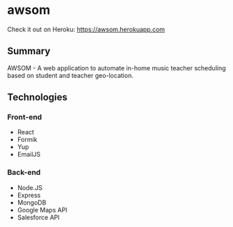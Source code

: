 # awsom

Check it out on Heroku: <a href="https://awsom.herokuapp.com">https://awsom.herokuapp.com</a>

## Summary
AWSOM - A web application to automate in-home music teacher scheduling based on student and teacher geo-location. 

## Technologies
### Front-end
* React
* Formik
* Yup
* EmailJS
### Back-end
* Node.JS
* Express
* MongoDB
* Google Maps API
* Salesforce API
